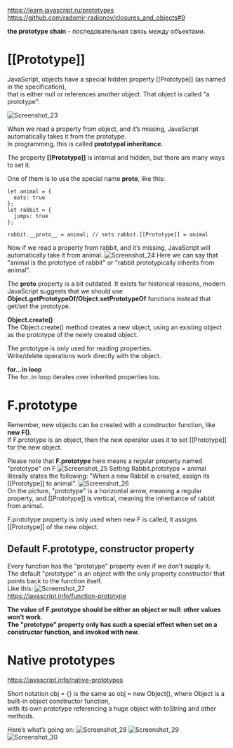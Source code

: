 https://learn.javascript.ru/prototypes  
https://github.com/radomir-radionov/closures_and_objects#9  

**the prototype chain** - последовательная связь между объектами.

# [[Prototype]]

 JavaScript, objects have a special hidden property [[Prototype]] (as named in the specification),  
 that is either null or references another object. That object is called “a prototype”:

![Screenshot_23](https://user-images.githubusercontent.com/66359081/161436113-d935089b-a225-48fa-adf1-8cebd98dda26.png)

When we read a property from object, and it’s missing, JavaScript automatically takes it from the prototype.  
In programming, this is called **prototypal inheritance**.

The property **[[Prototype]]** is internal and hidden, but there are many ways to set it.

One of them is to use the special name __proto__, like this:  
```
let animal = {
  eats: true
};
let rabbit = {
  jumps: true
};

rabbit.__proto__ = animal; // sets rabbit.[[Prototype]] = animal
``` 
Now if we read a property from rabbit, and it’s missing, JavaScript will automatically take it from animal.
![Screenshot_24](https://user-images.githubusercontent.com/66359081/161436430-771e494f-c621-4b4c-9f32-d247c3e6eeba.png)
Here we can say that "animal is the prototype of rabbit" or "rabbit prototypically inherits from animal".

The __proto__ property is a bit outdated. It exists for historical reasons, modern  
JavaScript suggests that we should use **Object.getPrototypeOf/Object.setPrototypeOf** functions instead that get/set the prototype.  

**Object.create()**  
The Object.create() method creates a new object, using an existing object as the prototype of the newly created object.

The prototype is only used for reading properties.  
Write/delete operations work directly with the object.

**for…in loop**  
The for..in loop iterates over inherited properties too.

# F.prototype

Remember, new objects can be created with a constructor function, like **new F()**.  
If F.prototype is an object, then the new operator uses it to set [[Prototype]] for the new object.  

Please note that **F.prototype** here means a regular property named "prototype" on F
![Screenshot_25](https://user-images.githubusercontent.com/66359081/161437368-91181bca-4def-4b70-94fd-464dacd5dddd.png)
Setting Rabbit.prototype = animal literally states the following: "When a new Rabbit is created, assign its [[Prototype]] to animal".
![Screenshot_26](https://user-images.githubusercontent.com/66359081/161437744-c9631b27-2814-4ea5-a1ef-96beeb25ecc5.png)  
On the picture, "prototype" is a horizontal arrow, meaning a regular property, and [[Prototype]] is vertical, meaning the inheritance of rabbit from animal.

F.prototype property is only used when new F is called, it assigns [[Prototype]] of the new object.

## Default F.prototype, constructor property

Every function has the "prototype" property even if we don’t supply it.  
The default "prototype" is an object with the only property constructor that points back to the function itself.  
Like this:
![Screenshot_27](https://user-images.githubusercontent.com/66359081/161437952-36782e67-4415-45d6-99fd-e2be09ac0618.png)  
https://javascript.info/function-prototype  

**The value of F.prototype should be either an object or null: other values won’t work.**  
**The "prototype" property only has such a special effect when set on a constructor function, and invoked with new.**

# Native prototypes

https://javascript.info/native-prototypes

Short notation obj = {} is the same as obj = new Object(), where Object is a built-in object constructor function,  
with its own prototype referencing a huge object with toString and other methods.

Here’s what’s going on:
![Screenshot_28](https://user-images.githubusercontent.com/66359081/161501015-0765615e-c006-4cde-8272-e309a5e932e1.png)
![Screenshot_29](https://user-images.githubusercontent.com/66359081/161501153-91eb8607-d8ab-4b3a-9bb0-f526dc9a45b6.png)
![Screenshot_30](https://user-images.githubusercontent.com/66359081/161501414-1fb19908-0a4d-4d8a-9ecc-5e59f9e1a2a7.png)






